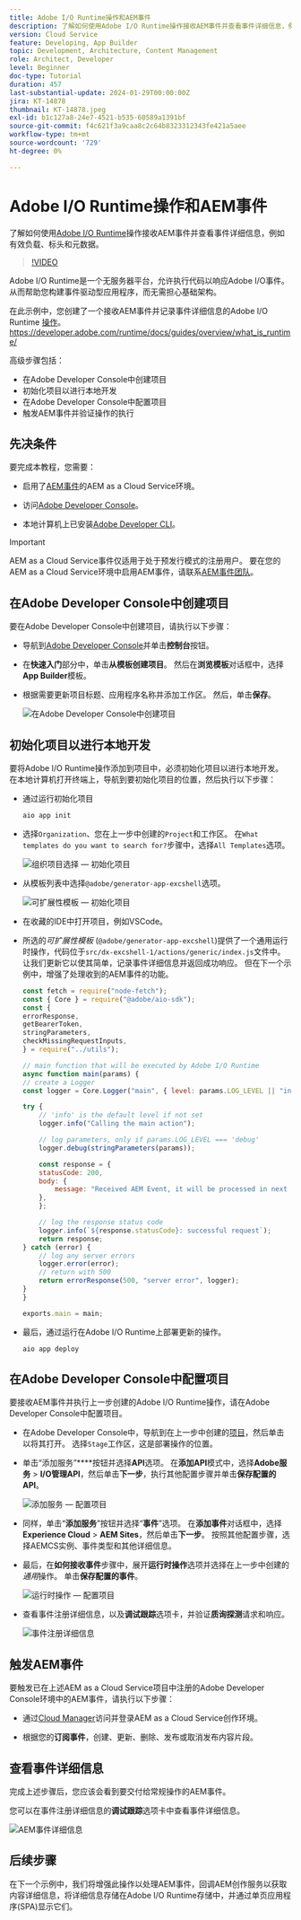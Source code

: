 ```yaml
---
title: Adobe I/O Runtime操作和AEM事件
description: 了解如何使用Adobe I/O Runtime操作接收AEM事件并查看事件详细信息，例如有效负载、标头和元数据。
version: Cloud Service
feature: Developing, App Builder
topic: Development, Architecture, Content Management
role: Architect, Developer
level: Beginner
doc-type: Tutorial
duration: 457
last-substantial-update: 2024-01-29T00:00:00Z
jira: KT-14878
thumbnail: KT-14878.jpeg
exl-id: b1c127a8-24e7-4521-b535-60589a1391bf
source-git-commit: f4c621f3a9caa8c2c64b8323312343fe421a5aee
workflow-type: tm+mt
source-wordcount: '729'
ht-degree: 0%

---
```


# Adobe I/O Runtime操作和AEM事件

了解如何使用[Adobe I/O Runtime](https://developer.adobe.com/runtime/docs/guides/overview/what_is_runtime/)操作接收AEM事件并查看事件详细信息，例如有效负载、标头和元数据。

>[!VIDEO](https://video.tv.adobe.com/v/3427053?quality=12&learn=on)

Adobe I/O Runtime是一个无服务器平台，允许执行代码以响应Adobe I/O事件。 从而帮助您构建事件驱动型应用程序，而无需担心基础架构。

在此示例中，您创建了一个接收AEM事件并记录事件详细信息的Adobe I/O Runtime [操作](https://developer.adobe.com/runtime/docs/guides/using/creating_actions/)。
https://developer.adobe.com/runtime/docs/guides/overview/what_is_runtime/

高级步骤包括：

- 在Adobe Developer Console中创建项目
- 初始化项目以进行本地开发
- 在Adobe Developer Console中配置项目
- 触发AEM事件并验证操作的执行

## 先决条件

要完成本教程，您需要：

- 启用了[AEM事件](https://developer.adobe.com/experience-cloud/experience-manager-apis/guides/events/#enable-aem-events-on-your-aem-cloud-service-environment)的AEM as a Cloud Service环境。

- 访问[Adobe Developer Console](https://developer.adobe.com/developer-console/docs/guides/getting-started/)。

- 本地计算机上已安装[Adobe Developer CLI](https://developer.adobe.com/runtime/docs/guides/tools/cli_install/)。

>[!IMPORTANT]
>
>AEM as a Cloud Service事件仅适用于处于预发行模式的注册用户。 要在您的AEM as a Cloud Service环境中启用AEM事件，请联系[AEM事件团队](mailto:grp-aem-events@adobe.com)。

## 在Adobe Developer Console中创建项目

要在Adobe Developer Console中创建项目，请执行以下步骤：

- 导航到[Adobe Developer Console](https://developer.adobe.com/)并单击&#x200B;**控制台**&#x200B;按钮。

- 在&#x200B;**快速入门**&#x200B;部分中，单击&#x200B;**从模板创建项目**。 然后在&#x200B;**浏览模板**&#x200B;对话框中，选择&#x200B;**App Builder**&#x200B;模板。

- 根据需要更新项目标题、应用程序名称并添加工作区。 然后，单击&#x200B;**保存**。

  ![在Adobe Developer Console中创建项目](../assets/examples/runtime-action/create-project.png)


## 初始化项目以进行本地开发

要将Adobe I/O Runtime操作添加到项目中，必须初始化项目以进行本地开发。 在本地计算机打开终端上，导航到要初始化项目的位置，然后执行以下步骤：

- 通过运行初始化项目

  ```bash
  aio app init
  ```

- 选择`Organization`、您在上一步中创建的`Project`和工作区。 在`What templates do you want to search for?`步骤中，选择`All Templates`选项。

  ![组织项目选择 — 初始化项目](../assets/examples/runtime-action/all-templates.png)

- 从模板列表中选择`@adobe/generator-app-excshell`选项。

  ![可扩展性模板 — 初始化项目](../assets/examples/runtime-action/extensibility-template.png)

- 在收藏的IDE中打开项目，例如VSCode。

- 所选的&#x200B;_可扩展性模板_ (`@adobe/generator-app-excshell`)提供了一个通用运行时操作，代码位于`src/dx-excshell-1/actions/generic/index.js`文件中。 让我们更新它以使其简单，记录事件详细信息并返回成功响应。 但在下一个示例中，增强了处理收到的AEM事件的功能。

  ```javascript
  const fetch = require("node-fetch");
  const { Core } = require("@adobe/aio-sdk");
  const {
  errorResponse,
  getBearerToken,
  stringParameters,
  checkMissingRequestInputs,
  } = require("../utils");
  
  // main function that will be executed by Adobe I/O Runtime
  async function main(params) {
  // create a Logger
  const logger = Core.Logger("main", { level: params.LOG_LEVEL || "info" });
  
  try {
      // 'info' is the default level if not set
      logger.info("Calling the main action");
  
      // log parameters, only if params.LOG_LEVEL === 'debug'
      logger.debug(stringParameters(params));
  
      const response = {
      statusCode: 200,
      body: {
          message: "Received AEM Event, it will be processed in next example",
      },
      };
  
      // log the response status code
      logger.info(`${response.statusCode}: successful request`);
      return response;
  } catch (error) {
      // log any server errors
      logger.error(error);
      // return with 500
      return errorResponse(500, "server error", logger);
  }
  }
  
  exports.main = main;
  ```

- 最后，通过运行在Adobe I/O Runtime上部署更新的操作。

  ```bash
  aio app deploy
  ```

## 在Adobe Developer Console中配置项目

要接收AEM事件并执行上一步创建的Adobe I/O Runtime操作，请在Adobe Developer Console中配置项目。

- 在Adobe Developer Console中，导航到在上一步中创建的[项目](https://developer.adobe.com/console/projects)，然后单击以将其打开。 选择`Stage`工作区，这是部署操作的位置。

- 单击“添加服务”****&#x200B;按钮并选择&#x200B;**API**&#x200B;选项。 在&#x200B;**添加API**&#x200B;模式中，选择&#x200B;**Adobe服务** > **I/O管理API**，然后单击&#x200B;**下一步**，执行其他配置步骤并单击&#x200B;**保存配置的API**。

  ![添加服务 — 配置项目](../assets/examples/runtime-action/add-io-management-api.png)

- 同样，单击“**添加服务**”按钮并选择“**事件**”选项。 在&#x200B;**添加事件**&#x200B;对话框中，选择&#x200B;**Experience Cloud** > **AEM Sites**，然后单击&#x200B;**下一步**。 按照其他配置步骤，选择AEMCS实例、事件类型和其他详细信息。

- 最后，在&#x200B;**如何接收事件**&#x200B;步骤中，展开&#x200B;**运行时操作**&#x200B;选项并选择在上一步中创建的&#x200B;_通用_&#x200B;操作。 单击&#x200B;**保存配置的事件**。

  ![运行时操作 — 配置项目](../assets/examples/runtime-action/select-runtime-action.png)

- 查看事件注册详细信息，以及&#x200B;**调试跟踪**&#x200B;选项卡，并验证&#x200B;**质询探测**&#x200B;请求和响应。

  ![事件注册详细信息](../assets/examples/runtime-action/debug-tracing-challenge-probe.png)


## 触发AEM事件

要触发已在上述AEM as a Cloud Service项目中注册的Adobe Developer Console环境中的AEM事件，请执行以下步骤：

- 通过[Cloud Manager](https://my.cloudmanager.adobe.com/)访问并登录AEM as a Cloud Service创作环境。

- 根据您的&#x200B;**订阅事件**，创建、更新、删除、发布或取消发布内容片段。

## 查看事件详细信息

完成上述步骤后，您应该会看到要交付给常规操作的AEM事件。

您可以在事件注册详细信息的&#x200B;**调试跟踪**&#x200B;选项卡中查看事件详细信息。

![AEM事件详细信息](../assets/examples/runtime-action/aem-event-details.png)


## 后续步骤

在下一个示例中，我们将增强此操作以处理AEM事件，回调AEM创作服务以获取内容详细信息，将详细信息存储在Adobe I/O Runtime存储中，并通过单页应用程序(SPA)显示它们。
